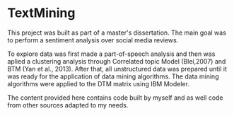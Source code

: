 # TextMining

This project was built as part of a master's dissertation.
The main goal was to perform a sentiment analysis over social media reviews.

To explore data was first made a part-of-speech analysis and then was aplied a clustering analysis through Correlated topic Model (Blei,2007) and BTM (Yan et al., 2013).
After that, all unstructured data was prepared until it was ready for the application of data mining algorithms.
The data mining algorithms were applied to the DTM matrix using IBM Modeler.

The content provided here contains code built by myself and as well code from other sources adapted to my needs.
